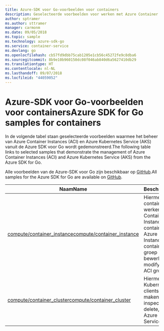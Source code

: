 ```yaml
---
title: Azure-SDK voor Go-voorbeelden voor containers
description: Geselecteerde voorbeelden voor werken met Azure Container Instances en Azure Kubernetes Service vanuit de Azure SDK voor Go.
author: sptramer
ms.author: sttramer
manager: carmonm
ms.date: 09/05/2018
ms.topic: sample
ms.technology: azure-sdk-go
ms.service: container-service
ms.devlang: go
ms.openlocfilehash: cb57fd9dbb75cab1205e1cb56c45272fe9c8dba6
ms.sourcegitcommit: 8b9e10b960150dc08f046ab840d6a5627410db29
ms.translationtype: HT
ms.contentlocale: nl-NL
ms.lasthandoff: 09/07/2018
ms.locfileid: "44059052"
---
```

# <a name="azure-sdk-for-go-samples-for-containers"></a><span data-ttu-id="eeab2-103">Azure-SDK voor Go-voorbeelden voor containers</span><span class="sxs-lookup"><span data-stu-id="eeab2-103">Azure SDK for Go samples for containers</span></span>

<span data-ttu-id="eeab2-104">In de volgende tabel staan geselecteerde voorbeelden waarmee het beheer van Azure Container Instances (ACI) en Azure Kubernetes Service (AKS) vanuit de Azure SDK voor Go wordt gedemonstreerd.</span><span class="sxs-lookup"><span data-stu-id="eeab2-104">The following table links to selected samples that demonstrate the management of Azure Container Instances (ACI) and Azure Kubernetes Service (AKS) from the Azure SDK for Go.</span></span>

<span data-ttu-id="eeab2-105">Alle voorbeelden van de Azure-SDK voor Go zijn beschikbaar op [GitHub](https://github.com/Azure-Samples/azure-sdk-for-go-samples).</span><span class="sxs-lookup"><span data-stu-id="eeab2-105">All samples for the Azure SDK for Go are available on [GitHub](https://github.com/Azure-Samples/azure-sdk-for-go-samples).</span></span>

| <span data-ttu-id="eeab2-106">Naam</span><span class="sxs-lookup"><span data-stu-id="eeab2-106">Name</span></span> | <span data-ttu-id="eeab2-107">Beschrijving</span><span class="sxs-lookup"><span data-stu-id="eeab2-107">Description</span></span> |
|------|-------------|
| [<span data-ttu-id="eeab2-108">compute/container_instance</span><span class="sxs-lookup"><span data-stu-id="eeab2-108">compute/container_instance</span></span>](https://github.com/Azure-Samples/azure-sdk-for-go-samples/blob/master/compute/container_instance.go) | <span data-ttu-id="eeab2-109">Hiermee kunt u met containergroepen werken in Azure Container Instances.</span><span class="sxs-lookup"><span data-stu-id="eeab2-109">Work with container groups in Azure Container Instances.</span></span> <span data-ttu-id="eeab2-110">U kunt containers in een ACI-groep maken en bewerken.</span><span class="sxs-lookup"><span data-stu-id="eeab2-110">Create and modify containers in an ACI group.</span></span> |
| [<span data-ttu-id="eeab2-111">compute/container_cluster</span><span class="sxs-lookup"><span data-stu-id="eeab2-111">compute/container_cluster</span></span>](https://github.com/Azure-Samples/azure-sdk-for-go-samples/blob/master/compute/container_cluster.go) | <span data-ttu-id="eeab2-112">Hiermee kunt u Azure Kubernetes Service-clients (AKS-clients) maken, verwijderen en inspecteren.</span><span class="sxs-lookup"><span data-stu-id="eeab2-112">Create, delete, and inspect Azure Kubernetes Service (AKS) clients.</span></span> |
